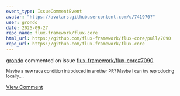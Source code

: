 ```yaml
---
event_type: IssueCommentEvent
avatar: "https://avatars.githubusercontent.com/u/741970?"
user: grondo
date: 2025-09-27
repo_name: flux-framework/flux-core
html_url: https://github.com/flux-framework/flux-core/pull/7090
repo_url: https://github.com/flux-framework/flux-core
---
```


<a href='https://github.com/grondo' target='_blank'>grondo</a> commented on issue <a href='https://github.com/flux-framework/flux-core/pull/7090' target='_blank'>flux-framework/flux-core#7090</a>.

<small>Maybe a new race condition introduced in another PR? Maybe I can try reproducing locally....</small>

<a href='https://github.com/flux-framework/flux-core/pull/7090' target='_blank'>View Comment</a>
